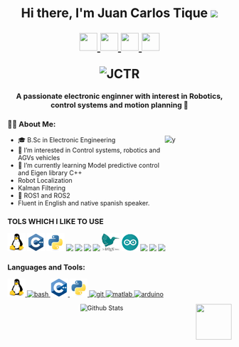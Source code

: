 
<h1 align="center">Hi there, I'm Juan Carlos Tique <img src="https://media.giphy.com/media/hvRJCLFzcasrR4ia7z/giphy.gif" width="25px">

<p align="center">  
  <a href="https://www.linkedin.com/in/juan-carlos-tique-rangel-bb29a812a">
    <img height="40" width="40" alt="" src="https://cdn-icons-png.flaticon.com/128/3536/3536505.png" alt="LinkedIn Badge"/>
  </a>
  
  <a href="http://juancarlostique.pythonanywhere.com/">
    <img height="40" width="40" alt="" src="https://cdn-icons-png.flaticon.com/512/300/300221.png" alt="web-page Badge"/>
  </a>
  
  <a href="https://twitter.com/JuanCtique">
    <img height="40" width="40" alt="" src="https://user-images.githubusercontent.com/47435355/232180626-8641fc2e-fa37-46a5-8aab-db8b93e37f9c.png" alt="twitter Badge"/>
  </a>  
  
  <a href="mailto:juancarlostiquerangel@gmail.com">
    <img height="40" width="40" alt="" src="https://cdn-icons-png.flaticon.com/512/5968/5968534.png" alt="Gmail"/>
  </a>
</p>
  <img src="https://komarev.com/ghpvc/?username=JuanCarlos-TiqueRangel&color=lightgrey" alt="JCTR" />
</h1>


<h3 align="center"> A passionate electronic enginner with interest in Robotics, control systems and motion planning 🚀 </h3>

### :man_technologist: About Me: 

<img align="right" height="150" width="150" alt="y" src = "https://cdn-icons-png.flaticon.com/128/947/947680.png" />


<!--<img src="https://komarev.com/ghpvc/?username=JuanCarlos-TiqueRangel&color=lightgrey" alt="JCTR" /> -->

- 🎓 B.Sc in Electronic Engineering
- 👀 I’m interested in Control systems, robotics and AGVs vehicles
- 🌱 I’m currently learning Model predictive control and Eigen library C++
- Robot Localization
- Kalman Filtering
- 🦾 ROS1 and ROS2  
- Fluent in English and native spanish speaker.

### TOLS WHICH I LIKE TO USE
<a><img height="40" src="https://raw.githubusercontent.com/devicons/devicon/master/icons/linux/linux-original.svg"></a>
<a><img height="40" src="https://raw.githubusercontent.com/github/explore/180320cffc25f4ed1bbdfd33d4db3a66eeeeb358/topics/cpp/cpp.png"></a>
<a><img height="40" src="https://raw.githubusercontent.com/devicons/devicon/master/icons/python/python-original.svg"></a>
<a><img height="40" src="https://upload.wikimedia.org/wikipedia/commons/2/21/Matlab_Logo.png"></a>
<a><img height="40" src="https://upload.wikimedia.org/wikipedia/commons/4/4b/Bash_Logo_Colored.svg"></a>
<a><img height="40" src="https://www.vectorlogo.zone/logos/git-scm/git-scm-icon.svg"></a>
<a><img height="40" src="https://cdn-icons-png.flaticon.com/128/1265/1265531.png"></a>
<a><img height="40" src="https://raw.githubusercontent.com/github/explore/180320cffc25f4ed1bbdfd33d4db3a66eeeeb358/topics/latex/latex.png"></a>
<a><img height="40" src="https://raw.githubusercontent.com/github/explore/180320cffc25f4ed1bbdfd33d4db3a66eeeeb358/topics/arduino/arduino.png"></a>
<a><img height="40" src="https://upload.wikimedia.org/wikipedia/commons/thumb/b/bb/Ros_logo.svg/723px-Ros_logo.svg.png"></a>
<a href="https://navigation.ros.org/index.html"><img height="40" src="https://avatars.githubusercontent.com/u/62168404?s=200&v=4"></a>
<a href="https://navigation.ros.org/index.html"><img height="40" src="https://navigation.ros.org/_static/nav2_logo_powered.png"></a>


<h3 align="left">Languages and Tools:</h3>
<p align="left"> 
 <a href="https://www.linux.org/" target="_blank"> <img src="https://raw.githubusercontent.com/devicons/devicon/master/icons/linux/linux-original.svg" alt="linux" width="40" height="40"/> </a> 
 <a href="https://www.gnu.org/software/bash/" target="_blank"> <img src="https://www.vectorlogo.zone/logos/gnu_bash/gnu_bash-icon.svg" alt="bash" width="40" height="40"/> </a>
   <a href="https://www.w3schools.com/cpp/" target="_blank"> <img src="https://raw.githubusercontent.com/devicons/devicon/master/icons/cplusplus/cplusplus-original.svg" alt="cplusplus" width="40" height="40"/> </a> 
  <a href="https://opencv.org/" target="_blank"> <img src="https://raw.githubusercontent.com/devicons/devicon/master/icons/python/python-original.svg" alt="python" width="40" height="40"/> </a>
  <a href="https://git-scm.com/" target="_blank"> <img src="https://www.vectorlogo.zone/logos/git-scm/git-scm-icon.svg" alt="git" width="40" height="40"/> </a>  <a href="https://www.mathworks.com/" target="_blank"> <img src="https://upload.wikimedia.org/wikipedia/commons/2/21/Matlab_Logo.png" alt="matlab" width="40" height="40"/> </a>  <a href="https://www.arduino.cc/" target="_blank"> <img src="https://cdn.worldvectorlogo.com/logos/arduino-1.svg" alt="arduino" width="40" height="40"/> </a></p>

[comment]: <> (💞️ I’m looking to collaborate on ...)

<img align="right" height="80" width="80" alt="" src = "https://media.giphy.com/media/26n7b7PjSOZJwVCmY/giphy.gif" />

<p align="right"><![](https://komarev.com/ghpvc/?username=your-github-username&style=flat-square)></p>

<p align="center">
        <img src="https://raw.githubusercontent.com/mayhemantt/mayhemantt/Update/svg/Bottom.svg" alt="Github Stats" />
</p>

<!--<img align="right" src = "https://media.giphy.com/media/26n7b7PjSOZJwVCmY/giphy.gif" />

<!--![pc_gif](https://media.giphy.com/media/dxn6fRlTIShoeBr69N/giphy.gif)

<!--![pc_gif](https://media.giphy.com/media/26u4nJPf0JtQPdStq/giphy.gif)

<!---
JuanCarlos-TiqueRangel/JuanCarlos-TiqueRangel is a ✨ special ✨ repository because its `README.md` (this file) appears on your GitHub profile.
You can click the Preview link to take a look at your changes.
--->
